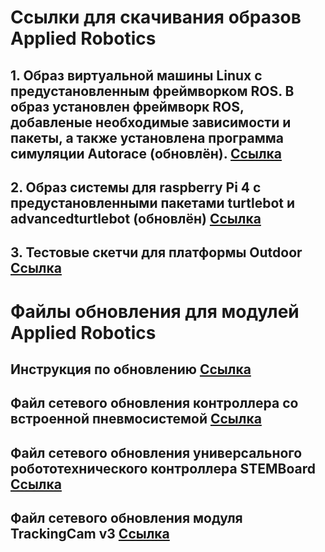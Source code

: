 # Ссылки для скачивания образов Applied Robotics
## 1. Образ виртуальной машины Linux с предустановленным фреймворком ROS. В образ установлен фреймворк ROS, добавленые необходимые зависимости и пакеты, а также установлена программа симуляции Autorace (обновлён). [Ссылка](https://disk.yandex.ru/d/-lS-OY2H0Pbjtw/tb3_oracle "Логин виртуальной машины - tb3 , пароль - 123")

## 2. Образ системы для raspberry Pi 4 c предустановленными пакетами turtlebot и advancedturtlebot (обновлён) [Ссылка](https://disk.yandex.ru/d/Doi1z1vVWr0MDw "Логин виртуальной машины - ubuntu , пароль - 12345678")

## 3. Тестовые скетчи для платформы Outdoor [Ссылка](https://disk.yandex.ru/d/mLkecNHgV5yHJg)

# Файлы обновления для модулей Applied Robotics
## Инструкция по обновлению [Ссылка](https://disk.yandex.ru/i/xmmrCy5__QCDaA)
## Файл сетевого обновления контроллера со встроенной пневмосистемой [Ссылка](https://disk.yandex.ru/d/u1Q90oB9guakaQ)
## Файл сетевого обновления универсального робототехнического контроллера STEMBoard [Ссылка](https://disk.yandex.ru/d/P_7dyPVfhJRR2A)
## Файл сетевого обновления модуля TrackingCam v3 [Ссылка](https://disk.yandex.ru/d/ZTh6VZh1nAvGdA)
